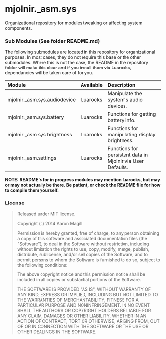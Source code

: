 mjolnir._asm.sys
================

Organizational repository for modules tweaking or affecting system components.

### Sub Modules (See folder README.md)
The following submodules are located in this repository for organizational purposes.  In most cases, they do not require this base or the other submodules.  Where this is not the case, the README in the repository folder will make this clear and if you install them via Luarocks, dependancies will be taken care of for you.

|Module                        | Available | Description                                                 |
|:-----------------------------|:---------:|:------------------------------------------------------------|
|mjolnir._asm.sys.audiodevice  | Luarocks  | Manipulate the system's audio devices.                      |
|mjolnir._asm.sys.battery      | Luarocks  | Functions for getting battery info.                         |
|mjolnir._asm.sys.brightness   | Luarocks  | Functions for manipulating display brightness.              |
|mjolnir._asm.settings         | Luarocks  | Functions for persistent data in Mjolnir via User Defaults. |

**NOTE: README's for in progress modules may mention luarocks, but may or may not actually be there.  Be patient, or check the README file for how to compile them yourself.**


### License

> Released under MIT license.
>
> Copyright (c) 2014 Aaron Magill
>
> Permission is hereby granted, free of charge, to any person obtaining a copy of this software and associated documentation files (the "Software"), to deal in the Software without restriction, including without limitation the rights to use, copy, modify, merge, publish, distribute, sublicense, and/or sell copies of the Software, and to permit persons to whom the Software is furnished to do so, subject to the following conditions:
>
> The above copyright notice and this permission notice shall be included in all copies or substantial portions of the Software.
>
> THE SOFTWARE IS PROVIDED "AS IS", WITHOUT WARRANTY OF ANY KIND, EXPRESS OR IMPLIED, INCLUDING BUT NOT LIMITED TO THE WARRANTIES OF MERCHANTABILITY, FITNESS FOR A PARTICULAR PURPOSE AND NONINFRINGEMENT. IN NO EVENT SHALL THE AUTHORS OR COPYRIGHT HOLDERS BE LIABLE FOR ANY CLAIM, DAMAGES OR OTHER LIABILITY, WHETHER IN AN ACTION OF CONTRACT, TORT OR OTHERWISE, ARISING FROM, OUT OF OR IN CONNECTION WITH THE SOFTWARE OR THE USE OR OTHER DEALINGS IN THE SOFTWARE.
>
